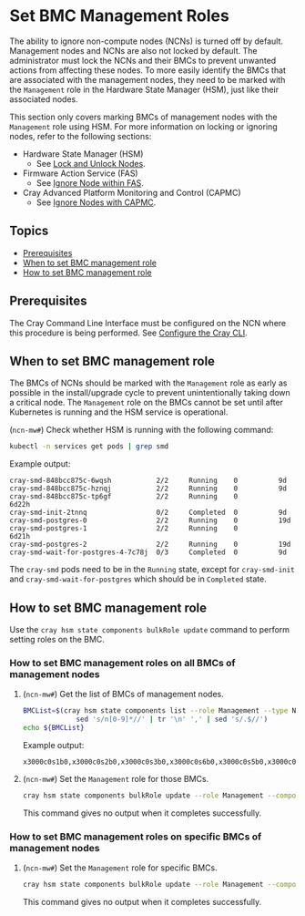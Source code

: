 # Set BMC Management Roles

The ability to ignore non-compute nodes (NCNs) is turned off by default. Management nodes and NCNs are also not locked by
default. The administrator must lock the NCNs and their BMCs to prevent unwanted actions from affecting these nodes. To more
easily identify the BMCs that are associated with the management nodes, they need to be marked with the `Management` role in
the Hardware State Manager (HSM), just like their associated nodes.

This section only covers marking BMCs of management nodes with the `Management` role using HSM.
For more information on locking or ignoring nodes, refer to the following sections:

* Hardware State Manager (HSM)
  * See [Lock and Unlock Nodes](Lock_and_Unlock_Management_Nodes.md).
* Firmware Action Service (FAS)
  * See [Ignore Node within FAS](../firmware/FAS_Admin_Procedures.md#ignore-management-nodes-within-fas).
* Cray Advanced Platform Monitoring and Control (CAPMC)
  * See [Ignore Nodes with CAPMC](../power_management/Ignore_Nodes_with_CAPMC.md).

## Topics

* [Prerequisites](#prerequisites)
* [When to set BMC management role](#when-to-set-bmc-management-role)
* [How to set BMC management role](#how-to-set-bmc-management-role)

## Prerequisites

The Cray Command Line Interface must be configured on the NCN where this procedure is being performed.
See [Configure the Cray CLI](../configure_cray_cli.md).

## When to set BMC management role

The BMCs of NCNs should be marked with the `Management` role as early as possible in the install/upgrade cycle to prevent unintentionally taking down a critical node.
The `Management` role on the BMCs cannot be set until after Kubernetes is running and the HSM service is operational.

(`ncn-mw#`) Check whether HSM is running with the following command:

```bash
kubectl -n services get pods | grep smd
```

Example output:

```text
cray-smd-848bcc875c-6wqsh           2/2     Running    0          9d
cray-smd-848bcc875c-hznqj           2/2     Running    0          9d
cray-smd-848bcc875c-tp6gf           2/2     Running    0          6d22h
cray-smd-init-2tnnq                 0/2     Completed  0          9d
cray-smd-postgres-0                 2/2     Running    0          19d
cray-smd-postgres-1                 2/2     Running    0          6d21h
cray-smd-postgres-2                 2/2     Running    0          19d
cray-smd-wait-for-postgres-4-7c78j  0/3     Completed  0          9d
```

The `cray-smd` pods need to be in the `Running` state, except for `cray-smd-init` and
`cray-smd-wait-for-postgres` which should be in `Completed` state.

## How to set BMC management role

Use the `cray hsm state components bulkRole update` command to perform setting roles on the BMC.

### How to set BMC management roles on all BMCs of management nodes

1. (`ncn-mw#`) Get the list of BMCs of management nodes.

   ```bash
   BMCList=$(cray hsm state components list --role Management --type Node --format json | jq -r .Components[].ID | \
                sed 's/n[0-9]*//' | tr '\n' ',' | sed 's/.$//')
   echo ${BMCList}
   ```

   Example output:

   ```text
   x3000c0s1b0,x3000c0s2b0,x3000c0s3b0,x3000c0s6b0,x3000c0s5b0,x3000c0s4b0,x3000c0s7b0,x3000c0s8b0,x3000c0s9b0
   ```

1. (`ncn-mw#`) Set the `Management` role for those BMCs.

   ```bash
   cray hsm state components bulkRole update --role Management --component-ids "${BMCList}"
   ```

   This command gives no output when it completes successfully.

### How to set BMC management roles on specific BMCs of management nodes

1. (`ncn-mw#`) Set the `Management` role for specific BMCs.

   ```bash
   cray hsm state components bulkRole update --role Management --component-ids x3000c0s8b0
   ```

   This command gives no output when it completes successfully.
